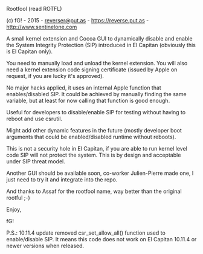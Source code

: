 Rootfool (read ROTFL)

(c) fG! - 2015 - reverser@put.as - https://reverse.put.as - http://www.sentinelone.com

A small kernel extension and Cocoa GUI to dynamically disable and enable the System Integrity Protection (SIP) introduced in El Capitan (obviously this is El Capitan only).

You need to manually load and unload the kernel extension. You will also need a kernel extension code signing certificate (issued by Apple on request, if you are lucky it's approved).

No major hacks applied, it uses an internal Apple function that enables/disabled SIP. It could be achieved by manually finding the same variable, but at least for now calling that function is good enough.

Useful for developers to disable/enable SIP for testing without having to reboot and use csrutil.

Might add other dynamic features in the future (mostly developer boot arguments that could be enabled/disabled runtime without reboots).

This is not a security hole in El Capitan, if you are able to run kernel level code SIP will not protect the system. This is by design and acceptable under SIP threat model.

Another GUI should be available soon, co-worker Julien-Pierre made one, I just need to try it and integrate into the repo.

And thanks to Assaf for the rootfool name, way better than the original rootful ;-)

Enjoy,

fG!

P.S.: 10.11.4 update removed csr_set_allow_all() function used to enable/disable SIP. It means this code does not work on El Capitan 10.11.4 or newer versions when released.